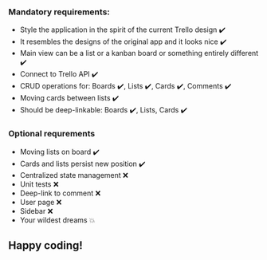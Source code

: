 ### Mandatory requirements: 
* Style the application​ in the spirit​ of the current Trello design :heavy_check_mark:
* It resembles the designs of the original app and it looks nice :heavy_check_mark:
* Main view can be a list or a kanban board or something entirely different :heavy_check_mark:
* Connect to Trello API :heavy_check_mark:
* CRUD operations for: Boards :heavy_check_mark:, Lists :heavy_check_mark:, Cards :heavy_check_mark:, Comments :heavy_check_mark:
* Moving cards between lists :heavy_check_mark:
* Should be deep-linkable: Boards :heavy_check_mark:, Lists, Cards :heavy_check_mark:

### Optional requrements
* Moving lists on board :heavy_check_mark:
* Cards and lists persist new position :heavy_check_mark:
* Centralized state management :x:
* Unit tests :x:
* Deep-link to comment :x:
* User page :x:
* Sidebar :x:
* Your wildest dreams :boom:

## Happy coding!